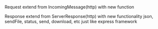 

Request extend from IncomingMessage(http)
   with new function

Response extend from ServerResponse(http)
  with new functionality 
  json, sendFile, status, send, download, etc just like express framework